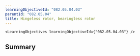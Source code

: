 ```yaml
---
learningObjectiveId: "082.05.04.03"
parentId: "082.05.04"
title: Hingeless rotor, bearingless rotor
---
```


```tsx eval
<LearningObjectives learningObjectiveId={"082.05.04.03"} />
```

## Summary
